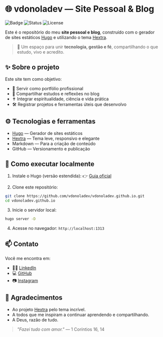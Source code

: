 # 🌐 vdonoladev — Site Pessoal & Blog

![Badge](https://img.shields.io/badge/feito%20com-Hugo%20+%20Hextra-blueviolet) ![Status](https://img.shields.io/badge/status-em%20desenvolvimento-orange) ![License](https://img.shields.io/badge/license-MIT-green)

Este é o repositório do meu **site pessoal e blog**, construído com o gerador de sites estáticos [Hugo](https://gohugo.io/) e utilizando o tema [Hextra](https://github.com/imfing/hextra).

> 🎯 Um espaço para unir **tecnologia, gestão e fé**, compartilhando o que estudo, vivo e acredito.

## ✨ Sobre o projeto

Este site tem como objetivo:

- 📂 Servir como portfólio profissional  
- 🧠 Compartilhar estudos e reflexões no blog  
- ✝️ Integrar espiritualidade, ciência e vida prática  
- 🛠️ Registrar projetos e ferramentas úteis que desenvolvo

## ⚙️ Tecnologias e ferramentas

- [Hugo](https://gohugo.io/) — Gerador de sites estáticos
- [Hextra](https://github.com/imfing/hextra) — Tema leve, responsivo e elegante
- Markdown — Para a criação de conteúdo
- GitHub — Versionamento e publicação

## 🚀 Como executar localmente

1. Instale o Hugo (versão estendida):
   👉 [Guia oficial](https://gohugo.io/getting-started/installing/)

2. Clone este repositório:

```bash
git clone https://github.com/vdonoladev/vdonoladev.github.io.git
cd vdonoladev.github.io
````

3. Inicie o servidor local:

```bash
hugo server -D
```

4. Acesse no navegador:
   `http://localhost:1313`

## 📫 Contato

Você me encontra em:

* 🧑‍💼 [LinkedIn](https://linkedin.com/in/vdonoladev)
* 💻 [GitHub](https://github.com/vdonoladev)
* 📷 [Instagram](https://instagram.com/vdonoladev)

## 🙏 Agradecimentos

* Ao projeto [Hextra](https://github.com/imfing/hextra) pelo tema incrível.
* A todos que me inspiram a continuar aprendendo e compartilhando.
* A Deus, razão de tudo.

> *"Fazei tudo com amor."* — 1 Coríntios 16, 14

